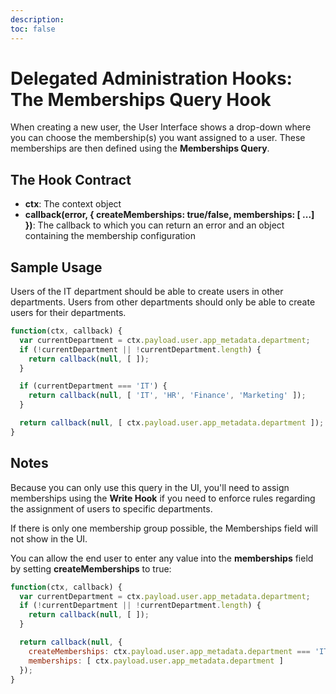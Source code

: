 ```yaml
---
description:
toc: false
---
```

# Delegated Administration Hooks: The Memberships Query Hook

When creating a new user, the User Interface shows a drop-down where you can choose the membership(s) you want assigned to a user. These memberships are then defined using the **Memberships Query**.

## The Hook Contract

 - **ctx**: The context object
 - **callback(error, { createMemberships: true/false, memberships: [ ...] })**: The callback to which you can return an error and an object containing the membership configuration

## Sample Usage

Users of the IT department should be able to create users in other departments. Users from other departments should only be able to create users for their departments.

```js
function(ctx, callback) {
  var currentDepartment = ctx.payload.user.app_metadata.department;
  if (!currentDepartment || !currentDepartment.length) {
    return callback(null, [ ]);
  }

  if (currentDepartment === 'IT') {
    return callback(null, [ 'IT', 'HR', 'Finance', 'Marketing' ]);
  }

  return callback(null, [ ctx.payload.user.app_metadata.department ]);
}
```

## Notes

Because you can only use this query in the UI, you'll need to assign memberships using the **Write Hook** if you need to enforce rules regarding the assignment of users to specific departments.

If there is only one membership group possible, the Memberships field will not show in the UI.

You can allow the end user to enter any value into the **memberships** field by setting **createMemberships** to true:

```js
function(ctx, callback) {
  var currentDepartment = ctx.payload.user.app_metadata.department;
  if (!currentDepartment || !currentDepartment.length) {
    return callback(null, [ ]);
  }

  return callback(null, {
    createMemberships: ctx.payload.user.app_metadata.department === 'IT' ? true : false,
    memberships: [ ctx.payload.user.app_metadata.department ]
  });
}
```
